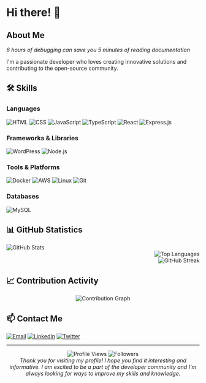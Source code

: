 # Hi there! 👋

## About Me
*6 hours of debugging can save you 5 minutes of reading documentation*

I'm a passionate developer who loves creating innovative solutions and contributing to the open-source community.

## 🛠️ Skills

### Languages
![HTML](https://img.shields.io/badge/HTML5-E34F26?style=for-the-badge&logo=html5&logoColor=white)
![CSS](https://img.shields.io/badge/CSS3-1572B6?style=for-the-badge&logo=css3&logoColor=white)
![JavaScript](https://img.shields.io/badge/JavaScript-F7DF1E?style=for-the-badge&logo=javascript&logoColor=black)
![TypeScript](https://img.shields.io/badge/TypeScript-007ACC?style=for-the-badge&logo=typescript&logoColor=white)
![React](https://img.shields.io/badge/React-20232A?style=for-the-badge&logo=react&logoColor=61DAFB)
![Express.js](https://img.shields.io/badge/Express.js-404D59?style=for-the-badge&logo=express&logoColor=white)

### Frameworks & Libraries
![WordPress](https://img.shields.io/badge/WordPress-21759B?style=for-the-badge&logo=wordpress&logoColor=white)
![Node.js](https://img.shields.io/badge/Node.js-43853D?style=for-the-badge&logo=node.js&logoColor=white)

### Tools & Platforms
![Docker](https://img.shields.io/badge/Docker-2496ED?style=for-the-badge&logo=docker&logoColor=white)
![AWS](https://img.shields.io/badge/AWS-232F3E?style=for-the-badge&logo=amazon-aws&logoColor=white)
![Linux](https://img.shields.io/badge/Linux-FCC624?style=for-the-badge&logo=linux&logoColor=black)
![Git](https://img.shields.io/badge/Git-F05032?style=for-the-badge&logo=git&logoColor=white)

### Databases
![MySQL](https://img.shields.io/badge/MySQL-4479A1?style=for-the-badge&logo=mysql&logoColor=white)

## 📊 GitHub Statistics

<div align="left">
<img src="https://github-readme-stats.vercel.app/api?username=Thalesmar&show_icons=true&theme=radical&count_private=true&hide_border=true" alt="GitHub Stats" />
</div>

<div align="right">
  <img src="https://github-readme-stats.vercel.app/api/top-langs/?username=Thalesmar&layout=compact&theme=radical&hide_border=true" alt="Top Languages" />
</div>

<div align="right">
  <img src="https://github-readme-streak-stats-salesp07.vercel.app/?user=Thalesmar&theme=radical&hide_border=true" alt="GitHub Streak" />
</div>

## 📈 Contribution Activity

<div align="center">
  <img src="https://github-readme-activity-graph.vercel.app/graph?username=Thalesmar&theme=github-dark&hide_border=true" alt="Contribution Graph" />
</div>

## 📫 Contact Me

[![Email](https://img.shields.io/badge/Email-D14836?style=for-the-badge&logo=gmail&logoColor=white)](mailto:beneliot222@gmail.com)
[![LinkedIn](https://img.shields.io/badge/LinkedIn-0077B5?style=for-the-badge&logo=linkedin&logoColor=white)](https://www.linkedin.com/in/yassine-harroute-32323a355/)
[![Twitter](https://img.shields.io/badge/Twitter-1DA1F2?style=for-the-badge&logo=twitter&logoColor=white)]([https://twitter.com/yourhandle](https://x.com/Thaleshr_))


---

<div align="center">
  <img src="https://komarev.com/ghpvc/?username=Thalesmar&color=blue&style=flat-square" alt="Profile Views" />
  <img src="https://img.shields.io/github/followers/Thalesmar?style=flat-square&color=blue" alt="Followers" />
</div>

<div align="center">
  <i>Thank you for visiting my profile! I hope you find it interesting and informative. I am excited to be a part of the developer community and I'm always looking for ways to improve my skills and knowledge.</i>
</div>
